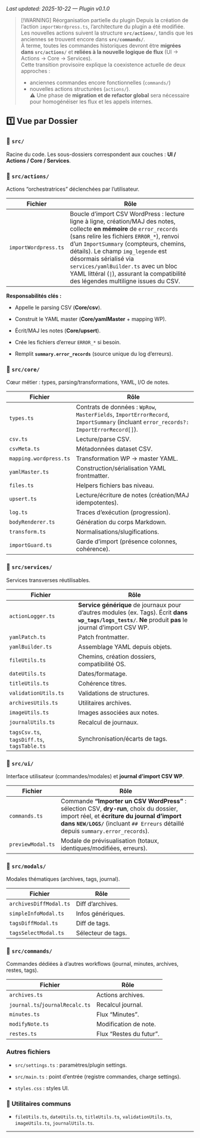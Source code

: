 _Last updated: 2025-10-22 — Plugin v0.1.0_

> [!WARNING] Réorganisation partielle du plugin
> Depuis la création de l’action `importWordpress.ts`, l’architecture du plugin a été modifiée.  
> Les nouvelles actions suivent la structure **`src/actions/`**, tandis que les anciennes se trouvent encore dans **`src/commands/`**.  
> À terme, toutes les commandes historiques devront être **migrées dans `src/actions/`** et **reliées à la nouvelle logique de flux** (UI → Actions → Core → Services).  
> Cette transition provisoire explique la coexistence actuelle de deux approches :  
> - anciennes commandes encore fonctionnelles (`commands/`)  
> - nouvelles actions structurées (`actions/`).  
> ⚠️ Une phase de **migration et de refactor global** sera nécessaire pour homogénéiser les flux et les appels internes.


## 1️⃣ Vue par Dossier

### 📂 `src/`

Racine du code. Les sous-dossiers correspondent aux couches : **UI / Actions / Core / Services**.

### 📂 `src/actions/`

Actions “orchestratrices” déclenchées par l’utilisateur.

| Fichier              | Rôle                                                                                                                                                                                                                                                                                                                                                                                                        |
| -------------------- | ----------------------------------------------------------------------------------------------------------------------------------------------------------------------------------------------------------------------------------------------------------------------------------------------------------------------------------------------------------------------------------------------------------- |
| `importWordpress.ts` | Boucle d’import CSV WordPress : lecture ligne à ligne, création/MAJ des notes, collecte **en mémoire** de `error_records` (sans relire les fichiers `ERROR_*`), renvoi d’un `ImportSummary` (compteurs, chemins, détails). Le champ `img_legende` est désormais sérialisé via `services/yamlBuilder.ts` avec un bloc YAML littéral (`\|`), assurant la compatibilité des légendes multiligne issues du CSV. |

**Responsabilités clés :**

- Appelle le parsing CSV (**Core/csv**).
    
- Construit le YAML master (**Core/yamlMaster** + mapping WP).
    
- Écrit/MAJ les notes (**Core/upsert**).
    
- Crée les fichiers d’erreur `ERROR_*` si besoin.
    
- Remplit **`summary.error_records`** (source unique du log d’erreurs).
    

### 📂 `src/core/`

Cœur métier : types, parsing/transformations, YAML, I/O de notes.

|Fichier|Rôle|
|---|---|
|`types.ts`|Contrats de données : `WpRow`, `MasterFields`, `ImportErrorRecord`, `ImportSummary` (incluant `error_records?: ImportErrorRecord[]`).|
|`csv.ts`|Lecture/parse CSV.|
|`csvMeta.ts`|Métadonnées dataset CSV.|
|`mapping.wordpress.ts`|Transformation WP → master YAML.|
|`yamlMaster.ts`|Construction/sérialisation YAML frontmatter.|
|`files.ts`|Helpers fichiers bas niveau.|
|`upsert.ts`|Lecture/écriture de notes (création/MAJ idempotentes).|
|`log.ts`|Traces d’exécution (progression).|
|`bodyRenderer.ts`|Génération du corps Markdown.|
|`transform.ts`|Normalisations/slugifications.|
|`importGuard.ts`|Garde d’import (présence colonnes, cohérence).|

### 📂 `src/services/`

Services transverses réutilisables.

|Fichier|Rôle|
|---|---|
|`actionLogger.ts`|**Service générique** de journaux pour d’autres modules (ex. Tags). Écrit **dans `wp_tags/logs_tests/`**. **Ne** produit **pas** le journal d’import CSV WP.|
|`yamlPatch.ts`|Patch frontmatter.|
|`yamlBuilder.ts`|Assemblage YAML depuis objets.|
|`fileUtils.ts`|Chemins, création dossiers, compatibilité OS.|
|`dateUtils.ts`|Dates/formatage.|
|`titleUtils.ts`|Cohérence titres.|
|`validationUtils.ts`|Validations de structures.|
|`archivesUtils.ts`|Utilitaires archives.|
|`imageUtils.ts`|Images associées aux notes.|
|`journalUtils.ts`|Recalcul de journaux.|
|`tagsCsv.ts`, `tagsDiff.ts`, `tagsTable.ts`|Synchronisation/écarts de tags.|

### 📂 `src/ui/`

Interface utilisateur (commandes/modales) et **journal d’import CSV WP**.

|Fichier|Rôle|
|---|---|
|`commands.ts`|Commande **“Importer un CSV WordPress”** : sélection CSV, **dry-run**, choix du dossier, import réel, et **écriture du journal d’import** **dans `NEW/LOGS/`** (incluant `## Erreurs` détaillé depuis `summary.error_records`).|
|`previewModal.ts`|Modale de prévisualisation (totaux, identiques/modifiées, erreurs).|

### 📂 `src/modals/`

Modales thématiques (archives, tags, journal).

|Fichier|Rôle|
|---|---|
|`archivesDiffModal.ts`|Diff d’archives.|
|`simpleInfoModal.ts`|Infos génériques.|
|`tagsDiffModal.ts`|Diff de tags.|
|`tagsSelectModal.ts`|Sélecteur de tags.|

### 📂 `src/commands/`

Commandes dédiées à d’autres workflows (journal, minutes, archives, restes, tags).

| Fichier                         | Rôle                    |
| ------------------------------- | ----------------------- |
| `archives.ts`                   | Actions archives.       |
| `journal.ts`/`journalRecalc.ts` | Recalcul journal.       |
| `minutes.ts`                    | Flux “Minutes”.         |
| `modifyNote.ts`                 | Modification de note.   |
| `restes.ts`                     | Flux “Restes du futur”. |

### Autres fichiers

- `src/settings.ts` : paramètres/plugin settings.
    
- `src/main.ts` : point d’entrée (registre commandes, charge settings).
    
- `styles.css` : styles UI.
    

### 🧰 Utilitaires communs

- `fileUtils.ts`, `dateUtils.ts`, `titleUtils.ts`, `validationUtils.ts`, `imageUtils.ts`, `journalUtils.ts`.
    

---
